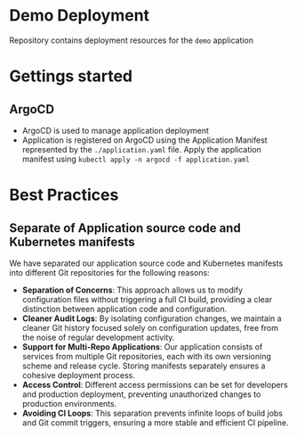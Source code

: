 # Demo Deployment
Repository contains deployment resources for the `demo` application

# Gettings started
## ArgoCD
- ArgoCD is used to manage application deployment
- Application is registered on ArgoCD using the Application Manifest represented by the `./application.yaml` file. Apply the application manifest using `kubectl apply -n argocd -f application.yaml`

# Best Practices
## Separate of Application source code and Kubernetes manifests
We have separated our application source code and Kubernetes manifests into different Git repositories for the following reasons:

- **Separation of Concerns**: This approach allows us to modify configuration files without triggering a full CI build, providing a clear distinction between application code and configuration.
- **Cleaner Audit Logs**: By isolating configuration changes, we maintain a cleaner Git history focused solely on configuration updates, free from the noise of regular development activity.
- **Support for Multi-Repo Applications**: Our application consists of services from multiple Git repositories, each with its own versioning scheme and release cycle. Storing manifests separately ensures a cohesive deployment process.
- **Access Control**: Different access permissions can be set for developers and production deployment, preventing unauthorized changes to production environments.
- **Avoiding CI Loops**: This separation prevents infinite loops of build jobs and Git commit triggers, ensuring a more stable and efficient CI pipeline.
